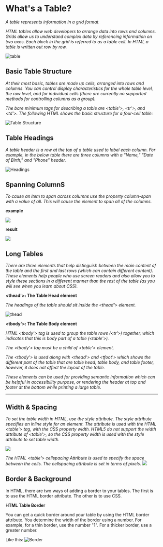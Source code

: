 # What's a Table?
_A table represents information in a grid format._

_HTML tables allow web developers to arrange data into rows and columns. Grids allow us to understand complex data by referencing information on two axes. Each block in the grid is referred to as a table cell. In HTML a table is written out row by row._

![table](https://www.blog.duomly.com/wp-content/uploads/2020/05/basic-table-structure-c.png)

## Basic Table Structure

_At their most basic, tables are made up cells, arranged into rows and columns. You can control display characteristics for the whole table level, the row level, and for individual cells (there are currently no supported methods for controlling columns as a group)._

_The bare minimum tags for describing a table are <table'>, <tr'>, and <td'>. The following HTML shows the basic structure for a four-cell table:_

![Table Structure](https://learnerszonehome.files.wordpress.com/2019/07/html_table_structure.gif)

## Table Headings

_A table header is a row at the top of a table used to label each column. For example, in the below table there are three columns with a "Name," "Date of Birth," and "Phone" header._

![Headings](https://i.ibb.co/6rwHR5h/22.png)

## Spanning ColumnS

_To cause an item to span across columns use the property column-span with a value of all. This will cause the element to span all of the columns._

**example**

![](https://i.ibb.co/T1MxDwm/2021-05-02-23-14.png)

**result**

![](http://i.stack.imgur.com/voMBJ.jpg)

## Long Tables

_There are three elements that help distinguish between the main content of the table and the first and last rows (which can contain different content). These elements help people  who use screen readers and also allow you to style these sections in a different manner than the rest of the table (as you will see when you learn about CSS)._

**<thead'>: The Table Head element**

_The headings of the table should sit inside the <thead'> element._

![thead](https://cdn.educba.com/academy/wp-content/uploads/2020/02/THead-Tag-in-HTML.jpg)

**<tbody'>: The Table Body element**

_HTML <tbody'> tag is used to group the table rows (<tr'>) together, which indicates that this is body part of a table (<table'>)._

_The <tbody'> tag must be a child of <table'> element._

_The <tbody'> is used along with <thead'> and <tfoot'> which shows the different part of the table that are table head, table body, and table footer, however, it does not affect the layout of the table._

_These elements can be used for providing semantic information which can be helpful in accessibility purpose, or rendering the header at top and footer at the bottom while printing a large table._
***
## Width & Spacing

_To set the table width in HTML, use the style attribute. The style attribute specifies an inline style for an element. The attribute is used with the HTML <table'> tag, with the CSS property width. HTML5 do not support the width attribute of <table'>, so the CSS property width is used with the style attribute to set table width._

![](https://www.tutorialspoint.com/assets/questions/images/112715-1516259472.jpg)

_The HTML <table'> cellspacing Attribute is used to specify the space between the cells. The cellspacing attribute is set in terms of pixels._
![](https://media.geeksforgeeks.org/wp-content/uploads/20190529000101/cellsp.jpg)

## Border & Background
In HTML, there are two ways of adding a border to your tables. The first is to use the HTML border attribute. The other is to use CSS.


**HTML Table Border**

You can get a quick border around your table by using the HTML border attribute. You determine the width of the border using a number. For example, for a thin border, use the number "1". For a thicker border, use a greater number.

Like this:
![Border](https://i.ibb.co/3rzPMTn/2021-05-02-23-42.png)


